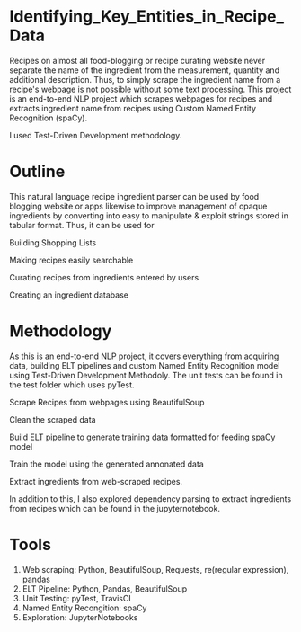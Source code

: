 # Identifying_Key_Entities_in_Recipe_Data
Recipes on almost all food-blogging or recipe curating website never separate the name of the ingredient from the measurement, quantity and additional description. Thus, to simply scrape the ingredient name from a recipe's webpage is not possible without some text processing. This project is an end-to-end NLP project which scrapes webpages for recipes and extracts ingredient name from recipes using Custom Named Entity Recognition (spaCy).

I used Test-Driven Development methodology.

# Outline
This natural language recipe ingredient parser can be used by food blogging website or apps likewise to improve management of opaque ingredients by converting into easy to manipulate & exploit strings stored in tabular format. Thus, it can be used for

Building Shopping Lists

Making recipes easily searchable

Curating recipes from ingredients entered by users

Creating an ingredient database

# Methodology
As this is an end-to-end NLP project, it covers everything from acquiring data, building ELT pipelines and custom Named Entity Recognition model using Test-Driven Development Methodoly. The unit tests can be found in the test folder which uses pyTest.

Scrape Recipes from webpages using BeautifulSoup

Clean the scraped data

Build ELT pipeline to generate training data formatted for feeding spaCy model

Train the model using the generated annonated data

Extract ingredients from web-scraped recipes.

In addition to this, I also explored dependency parsing to extract ingredients from recipes which can be found in the jupyternotebook.

# Tools
1. Web scraping: Python, BeautifulSoup, Requests, re(regular expression), pandas
2. ELT Pipeline: Python, Pandas, BeautifulSoup
3. Unit Testing: pyTest, TravisCI
4. Named Entity Recongition: spaCy
5. Exploration: JupyterNotebooks
